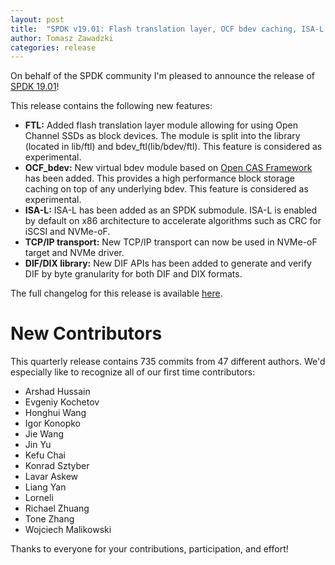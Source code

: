 ```yaml
---
layout: post
title:  "SPDK v19.01: Flash translation layer, OCF bdev caching, ISA-L support, TCP/IP for NVMe-oF, DIF/DIX library"
author: Tomasz Zawadzki
categories: release
---
```


On behalf of the SPDK community I'm pleased to announce the release of [SPDK 19.01](https://github.com/spdk/spdk/releases/tag/v19.01)!

This release contains the following new features:

- **FTL:** Added flash translation layer module allowing for using Open Channel SSDs as block devices. The module is split into the library (located in lib/ftl) and bdev_ftl(lib/bdev/ftl). This feature is considered as experimental.
- **OCF_bdev:** New virtual bdev module based on [Open CAS Framework](https://open-cas.github.io/) has been added. This provides a high performance block storage caching on top of any underlying bdev. This feature is considered as experimental.
- **ISA-L:** ISA-L has been added as an SPDK submodule. ISA-L is enabled by default on x86 architecture to accelerate algorithms such as CRC for iSCSI and NVMe-oF.
- **TCP/IP transport:** New TCP/IP transport can now be used in NVMe-oF target and NVMe driver.
- **DIF/DIX library:** New DIF APIs has been added to generate and verify DIF by byte granularity for both DIF and DIX formats.

The full changelog for this release is available [here](https://github.com/spdk/spdk/releases/tag/v19.01).

# New Contributors

This quarterly release contains 735 commits from 47 different authors. We'd especially like to recognize all of our first time contributors:

- Arshad Hussain
- Evgeniy Kochetov
- Honghui Wang
- Igor Konopko
- Jie Wang
- Jin Yu
- Kefu Chai
- Konrad Sztyber
- Lavar Askew
- Liang Yan
- Lorneli
- Richael Zhuang
- Tone Zhang
- Wojciech Malikowski

Thanks to everyone for your contributions, participation, and effort!
